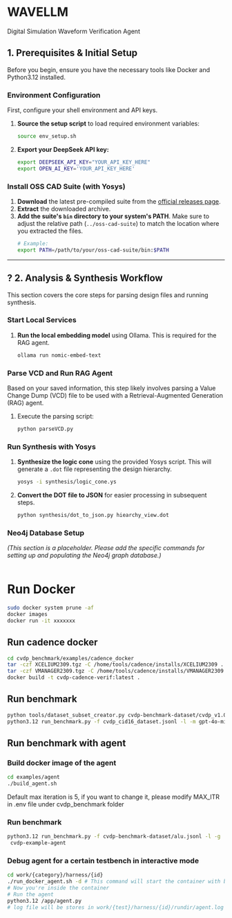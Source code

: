 

# WAVELLM

Digital Simulation Waveform Verification Agent

## 1. Prerequisites & Initial Setup

Before you begin, ensure you have the necessary tools like Docker and Python3.12 installed.

### Environment Configuration

First, configure your shell environment and API keys.

1.  **Source the setup script** to load required environment variables:
    ```bash
    source env_setup.sh
    ```
2.  **Export your DeepSeek API key:**
    ```bash
    export DEEPSEEK_API_KEY="YOUR_API_KEY_HERE"
    export OPEN_AI_KEY='YOUR_API_KEY_HERE'
    ```

### Install OSS CAD Suite (with Yosys)

1.  **Download** the latest pre-compiled suite from the [official releases page](https://github.com/YosysHQ/oss-cad-suite-build/releases).
2.  **Extract** the downloaded archive.
3.  **Add the suite's `bin` directory to your system's PATH**. Make sure to adjust the relative path (`../oss-cad-suite`) to match the location where you extracted the files.
    ```bash
    # Example:
    export PATH=/path/to/your/oss-cad-suite/bin:$PATH
    ```

---

## ? 2. Analysis & Synthesis Workflow

This section covers the core steps for parsing design files and running synthesis.

### Start Local Services

1.  **Run the local embedding model** using Ollama. This is required for the RAG agent.
    ```bash
    ollama run nomic-embed-text
    ```

### Parse VCD and Run RAG Agent

Based on your saved information, this step likely involves parsing a Value Change Dump (VCD) file to be used with a Retrieval-Augmented Generation (RAG) agent.

1.  Execute the parsing script:
    ```bash
    python parseVCD.py
    ```

### Run Synthesis with Yosys

1.  **Synthesize the logic cone** using the provided Yosys script. This will generate a `.dot` file representing the design hierarchy.
    ```bash
    yosys -i synthesis/logic_cone.ys
    ```
2.  **Convert the DOT file to JSON** for easier processing in subsequent steps.
    ```bash
    python synthesis/dot_to_json.py hiearchy_view.dot
    ```

### Neo4j Database Setup

*(This section is a placeholder. Please add the specific commands for setting up and populating the Neo4j graph database.)*

```bash
```
# Run Docker

```bash
sudo docker system prune -af
docker images
docker run -it xxxxxxx
```

## Run cadence docker

```bash
cd cvdp_benchmark/examples/cadence_docker
tar -czf XCELIUM2309.tgz -C /home/tools/cadence/installs/XCELIUM2309 .
tar -czf VMANAGER2309.tgz -C /home/tools/cadence/installs/VMANAGER2309 . 
docker build -t cvdp-cadence-verif:latest .
```

## Run benchmark

```bash
python tools/dataset_subset_creator.py cvdp-benchmark-dataset/cvdp_v1.0_nonagentic_code_generation.jsonl cvdp_cid16_dataset.jsonl --only-cid 16 --add-reports --add-outputs
python3.12 run_benchmark.py -f cvdp_cid16_dataset.jsonl -l -m gpt-4o-mini
```

## Run benchmark with agent

### Build docker image of the agent

```bash
cd examples/agent
./build_agent.sh
```
Default max iteration is 5, if you want to change it, please modify MAX_ITR in .env file under cvdp_benchmark folder

### Run benchmark
```bash
python3.12 run_benchmark.py -f cvdp-benchmark-dataset/alu.jsonl -l -g
 cvdp-example-agent
```
### Debug agent for a certain testbench in interactive mode
```bash
cd work/{category}/harness/{id}
./run_docker_agent.sh -d # This command will start the container with bash shell instead of running agent
# Now you're inside the container
# Run the agent
python3.12 /app/agent.py
# log file will be stores in work/{test}/harness/{id}/rundir/agent.log

```

